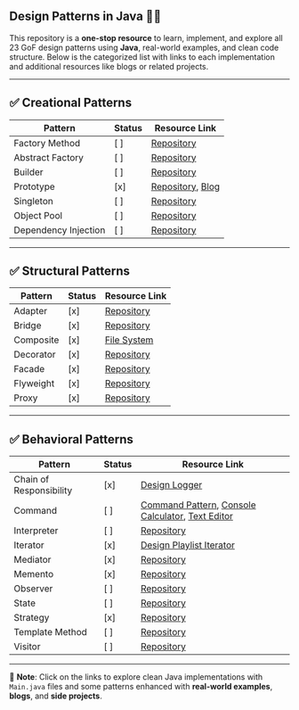 ## Design Patterns in Java 🧠✨

This repository is a **one-stop resource** to learn, implement, and explore all 23 GoF design patterns using **Java**, real-world examples, and clean code structure. Below is the categorized list with links to each implementation and additional resources like blogs or related projects.

---

## ✅ Creational Patterns
| **Pattern**         | **Status** | **Resource Link**                                                                                     |
|----------------------|------------|--------------------------------------------------------------------------------------------------------|
| Factory Method       | [ ]        | [Repository](https://github.com/iampushkar/low-level-design/tree/main/src/creational/factorymethod)   |
| Abstract Factory     | [ ]        | [Repository](https://github.com/iampushkar/low-level-design/tree/main/src/creational/abstractfactory) |
| Builder              | [ ]        | [Repository](https://github.com/iampushkar/low-level-design/tree/main/src/creational/builder)         |
| Prototype            | [x]        | [Repository](https://github.com/iampushkar/lld-prototype-pattern), [Blog](https://manishpushkar.me/lld-prototype-design-pattern) |
| Singleton            | [ ]        | [Repository](https://github.com/iampushkar/low-level-design/tree/main/src/creational/singleton)       |
| Object Pool          | [ ]        | [Repository](https://github.com/iampushkar/low-level-design/tree/main/src/creational/objectpool)      |
| Dependency Injection | [ ]        | [Repository](https://github.com/iampushkar/low-level-design/tree/main/src/creational/dependencyinjection) |

---

## ✅ Structural Patterns
| **Pattern**         | **Status** | **Resource Link**                                                                                   |
|---------------------|------------|------------------------------------------------------------------------------------------------------|
| Adapter             | [x]        | [Repository](https://github.com/iampushkar/low-level-design/tree/main/src/structural/adapter)       |
| Bridge              | [x]        | [Repository](https://github.com/iampushkar/low-level-design/tree/main/src/structural/bridge)        |
| Composite           | [x]        | [File System](https://github.com/iampushkar/low-level-design/blob/main/StructuralPattern/CompositePattern/Main.java) |
| Decorator           | [x]        | [Repository](https://github.com/iampushkar/low-level-design/tree/main/src/structural/decorator)     |
| Facade              | [x]        | [Repository](https://github.com/iampushkar/low-level-design/tree/main/src/structural/facade)        |
| Flyweight           | [x]        | [Repository](https://github.com/iampushkar/low-level-design/tree/main/src/structural/flyweight)     |
| Proxy               | [x]        | [Repository](https://github.com/iampushkar/low-level-design/tree/main/src/structural/proxy)         |

---

## ✅ Behavioral Patterns
| **Pattern**                | **Status** | **Resource Link**                                                                                                                                                                                                                   |
|----------------------------|------------|-------------------------------------------------------------------------------------------------------------------------------------------------------------------------------------------------------------------------------------|
| Chain of Responsibility    | [x]        | [Design Logger](https://manishpushkar.me/lld-design-a-logger-chain-of-responsibility-design-pattern)                                                                                                                                |
| Command                    | [ ]        | [Command Pattern](https://github.com/iampushkar/low-level-design/tree/main/src/behavioural/command), [Console Calculator](https://github.com/iampushkar/ConsoleCalculator), [Text Editor](https://github.com/iampushkar/TextEditor) |
| Interpreter                | [ ]        | [Repository](https://github.com/iampushkar/low-level-design/tree/main/src/behavioural/interpreter)                                                                                                                                  |
| Iterator                   | [x]        | [Design Playlist Iterator](https://manishpushkar.me/lld-design-a-music-playlist-iterator)                                                                                                                                           |
| Mediator                   | [x]        | [Repository](https://github.com/iampushkar/low-level-design/tree/main/src/behavioural/mediator)                                                                                                                                     |
| Memento                    | [x]        | [Repository](https://github.com/iampushkar/low-level-design/tree/main/src/behavioural/memento)                                                                                                                                      |
| Observer                   | [ ]        | [Repository](https://github.com/iampushkar/low-level-design/tree/main/src/behavioural/observer)                                                                                                                                     |
| State                      | [ ]        | [Repository](https://github.com/iampushkar/low-level-design/tree/main/src/behavioural/state)                                                                                                                                        |
| Strategy                   | [x]        | [Repository](https://github.com/iampushkar/low-level-design/tree/main/src/behavioural/strategy)                                                                                                                                     |
| Template Method            | [ ]        | [Repository](https://github.com/iampushkar/low-level-design/tree/main/src/behavioural/template)                                                                                                                                     |
| Visitor                    | [ ]        | [Repository](https://github.com/iampushkar/low-level-design/tree/main/src/behavioural/visitor)                                                                                                                                      |

---

📌 **Note**: Click on the links to explore clean Java implementations with `Main.java` files and some patterns enhanced with **real-world examples**, **blogs**, and **side projects**.

